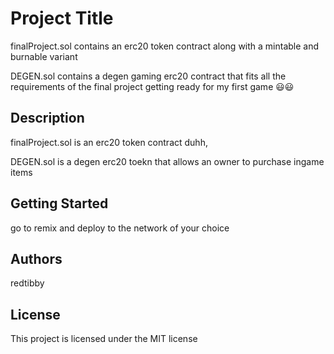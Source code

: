 # Project Title

finalProject.sol contains an erc20 token contract along with a mintable and burnable variant

DEGEN.sol contains a degen gaming erc20 contract
that fits all the requirements of the final project
getting ready for my first game 😃😃

## Description

finalProject.sol is an erc20 token contract duhh,


DEGEN.sol is a degen erc20 toekn that allows an owner to purchase ingame items

## Getting Started
go to remix and deploy to the network of your choice

## Authors

redtibby


## License

This project is licensed under the MIT license
